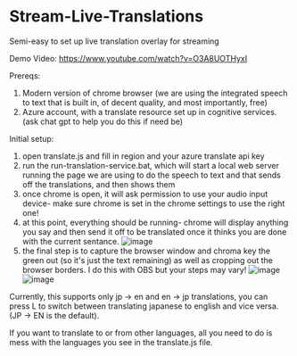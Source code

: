 # Stream-Live-Translations

Semi-easy to set up live translation overlay for streaming

Demo Video:
https://www.youtube.com/watch?v=O3A8UOTHyxI

Prereqs:
  1. Modern version of chrome browser (we are using the integrated speech to text that is built in, of decent quality, and most importantly, free)
  2. Azure account, with a translate resource set up in cognitive services. (ask chat gpt to help you do this if need be)

Initial setup:
  1. open translate.js and fill in region and your azure translate api key
  2. run the run-translation-service.bat, which will start a local web server running the page we are using to do the speech to text and that sends off the translations, and then shows them
  3. once chrome is open, it will ask permission to use your audio input device- make sure chrome is set in the chrome settings to use the right one!
  4. at this point, everything should be running- chrome will display anything you say and then send it off to be translated once it thinks you are done with the current sentance.
  ![image](https://github.com/g-Clef-Cannon/Stream-Live-Translations/assets/137208498/f17c2b40-1452-4f7e-9d47-e4ce93202b65)
  5. the final step is to capture the browser window and chroma key the green out (so it's just the text remaining) as well as cropping out the browser borders. I do this with OBS but your steps may vary!
![image](https://github.com/g-Clef-Cannon/Stream-Live-Translations/assets/137208498/c5efbe3b-9ec7-45d4-ba0d-6e2d434f5eba)
![image](https://github.com/g-Clef-Cannon/Stream-Live-Translations/assets/137208498/ed0302aa-5bbe-4de1-bcb1-92c4e0bd6232)


Currently, this supports only jp -> en and en -> jp translations, you can press L to switch between translating japanese to english and vice versa. (JP -> EN is the default).

If you want to translate to or from other languages, all you need to do is mess with the languages you see in the translate.js file.
